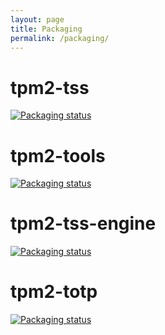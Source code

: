 ```yaml
---
layout: page
title: Packaging
permalink: /packaging/
---
```


# tpm2-tss

[![Packaging status](https://repology.org/badge/vertical-allrepos/tpm2-tss.svg)](https://repology.org/project/tpm2-tss/versions)

# tpm2-tools

[![Packaging status](https://repology.org/badge/vertical-allrepos/tpm2-tools.svg)](https://repology.org/project/tpm2-tools/versions)

# tpm2-tss-engine

[![Packaging status](https://repology.org/badge/vertical-allrepos/tpm2-tss-engine.svg)](https://repology.org/project/tpm2-tss-engine/versions)

# tpm2-totp

[![Packaging status](https://repology.org/badge/vertical-allrepos/tpm2-totp.svg)](https://repology.org/project/tpm2-totp/versions)

